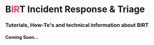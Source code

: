 # B<span style="color: #EA3E5D;">IR</span>T Incident Response & Triage

### Tutorials, How-To's and technical information about BIRT

#### Coming Soon...